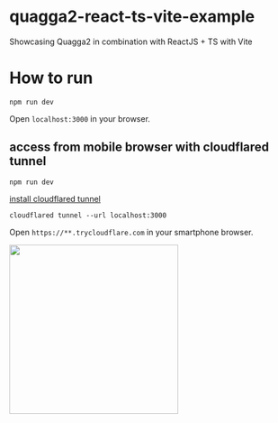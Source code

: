# quagga2-react-ts-vite-example

Showcasing Quagga2 in combination with ReactJS + TS with Vite

# How to run

`npm run dev`

Open `localhost:3000` in your browser.

## access from mobile browser with cloudflared tunnel

`npm run dev`

[install cloudflared tunnel](https://developers.cloudflare.com/cloudflare-one/connections/connect-apps/install-and-setup/installation)

`cloudflared tunnel --url localhost:3000`

Open `https://**.trycloudflare.com` in your smartphone browser.


<img src="https://user-images.githubusercontent.com/59682979/155255537-f8c46f3e-383d-443c-8bb7-51768e67d0c7.png" width="300">
